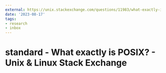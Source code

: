 ```yaml
---
external: https://unix.stackexchange.com/questions/11983/what-exactly-is-posix/220877#220877
date: '2023-08-17'
tags:
- research
- inbox
---
```


# standard - What exactly is POSIX? - Unix & Linux Stack Exchange
